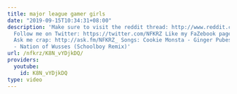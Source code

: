 ```yaml
---
title: major league gamer girls
date: "2019-09-15T10:34:31+08:00"
description: 'Make sure to visit the reddit thread: http://www.reddit.com/r/montageparodies/comments/2osg4p/major_league_gamer_girls/
  Follow me on Twitter: https://twitter.com/NFKRZ Like my FaZebook page: https://www.facebook.com/NFKRZ1
  Ask me crap: http://ask.fm/NFKRZ_ Songs: Cookie Monsta - Ginger Pubes Infected Mushroom
  - Nation of Wusses (Schoolboy Remix)'
url: /nfkrz/K8N_vYDjkDQ/
providers:
  youtube:
    id: K8N_vYDjkDQ
type: video
---
```

